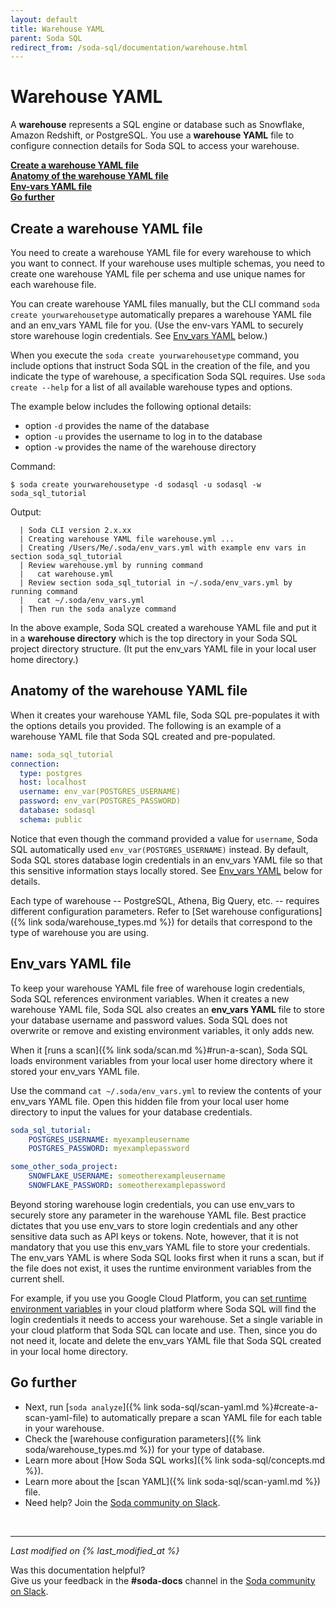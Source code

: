 ```yaml
---
layout: default
title: Warehouse YAML
parent: Soda SQL
redirect_from: /soda-sql/documentation/warehouse.html
---
```


# Warehouse YAML

A **warehouse** represents a SQL engine or database such as Snowflake, Amazon Redshift, or PostgreSQL. You use a **warehouse YAML** file to configure connection details for Soda SQL to access your warehouse.

**[Create a warehouse YAML file](#create-a-warehouse-yaml-file)<br />
[Anatomy of the warehouse YAML file](#anatomy-of-the-warehouse-yaml-file)<br />
[Env-vars YAML file](#env_vars-yaml-file)<br />
[Go further](#go-further)<br />**


## Create a warehouse YAML file

You need to create a warehouse YAML file for every warehouse to which you want to connect. If your warehouse uses multiple schemas, you need to create one warehouse YAML file per schema and use unique names for each warehouse file.

You can create warehouse YAML files manually, but the CLI command `soda create yourwarehousetype` automatically prepares a warehouse YAML file and an env_vars YAML file for you. (Use the env-vars YAML to securely store warehouse login credentials. See [Env_vars YAML](#env_vars-yaml) below.)

When you execute the `soda create yourwarehousetype` command, you include options that instruct Soda SQL in the creation of the file, and you indicate the type of warehouse, a specification Soda SQL requires. Use `soda create --help` for a list of all available warehouse types and options.

The example below includes the following optional details:
* option `-d` provides the name of the database
* option `-u` provides the username to log in to the database
* option `-w` provides the name of the warehouse directory


Command:
```shell
$ soda create yourwarehousetype -d sodasql -u sodasql -w soda_sql_tutorial
```
Output:
```shell
  | Soda CLI version 2.x.xx
  | Creating warehouse YAML file warehouse.yml ...
  | Creating /Users/Me/.soda/env_vars.yml with example env vars in section soda_sql_tutorial
  | Review warehouse.yml by running command
  |   cat warehouse.yml
  | Review section soda_sql_tutorial in ~/.soda/env_vars.yml by running command
  |   cat ~/.soda/env_vars.yml
  | Then run the soda analyze command
```

In the above example, Soda SQL created a warehouse YAML file and put it in a **warehouse directory** which is the top directory in your Soda SQL project directory structure. (It put the env_vars YAML file in your local user home directory.)


## Anatomy of the warehouse YAML file

When it creates your warehouse YAML file, Soda SQL pre-populates it with the options details you provided. The following is an example of a warehouse YAML file that Soda SQL created and pre-populated.

```yaml
name: soda_sql_tutorial
connection:
  type: postgres
  host: localhost
  username: env_var(POSTGRES_USERNAME)
  password: env_var(POSTGRES_PASSWORD)
  database: sodasql
  schema: public
```

Notice that even though the command provided a value for `username`, Soda SQL automatically used `env_var(POSTGRES_USERNAME)` instead. By default, Soda SQL stores database login credentials in an env_vars YAML file so that this sensitive information stays locally stored. See [Env_vars YAML](#env_vars-yaml) below for details.

Each type of warehouse -- PostgreSQL, Athena, Big Query, etc. -- requires different configuration parameters. Refer to [Set warehouse configurations]({% link soda/warehouse_types.md %}) for details that correspond to the type of warehouse you are using.


## Env_vars YAML file

To keep your warehouse YAML file free of warehouse login credentials, Soda SQL references environment variables. When it creates a new warehouse YAML file, Soda SQL also creates an **env_vars YAML** file to store your database username and password values. Soda SQL does not overwrite or remove and existing environment variables, it only adds new.

When it [runs a scan]({% link soda/scan.md %}#run-a-scan), Soda SQL loads environment variables from your local user home directory where it stored your env_vars YAML file. 

Use the command `cat ~/.soda/env_vars.yml` to review the contents of your env_vars YAML file. Open this hidden file from your local user home directory to input the values for your database credentials.

```yaml
soda_sql_tutorial:
    POSTGRES_USERNAME: myexampleusername
    POSTGRES_PASSWORD: myexamplepassword

some_other_soda_project:
    SNOWFLAKE_USERNAME: someotherexampleusername
    SNOWFLAKE_PASSWORD: someotherexamplepassword
```

Beyond storing warehouse login credentials, you can use env_vars to securely store any parameter in the warehouse YAML file. Best practice dictates that you use env_vars to store login credentials and any other sensitive data such as API keys or tokens. Note, however, that it is not mandatory that you use this env_vars YAML file to store your credentials. The env_vars YAML is where Soda SQL looks first when it runs a scan, but if the file does not exist, it uses the runtime environment variables from the current shell. 

For example, if you use you Google Cloud Platform, you can [set runtime environment variables](https://cloud.google.com/functions/docs/env-var) in your cloud platform where Soda SQL will find the login credentials it needs to access your warehouse. Set a single variable in your cloud platform that Soda SQL can locate and use. Then, since you do not need it, locate and delete the env_vars YAML file that Soda SQL created in your local home directory.

## Go further

* Next, run [`soda analyze`]({% link soda-sql/scan-yaml.md %}#create-a-scan-yaml-file) to automatically prepare a scan YAML file for each table in your warehouse.
* Check the [warehouse configuration parameters]({% link soda/warehouse_types.md %}) for your type of database.
* Learn more about [How Soda SQL works]({% link soda-sql/concepts.md %}).
* Learn more about the [scan YAML]({% link soda-sql/scan-yaml.md %}) file.
* Need help? Join the <a href="http://community.soda.io/slack" target="_blank"> Soda community on Slack</a>.

<br />

---
*Last modified on {% last_modified_at %}*

Was this documentation helpful? <br /> Give us your feedback in the **#soda-docs** channel in the <a href="http://community.soda.io/slack" target="_blank"> Soda community on Slack</a>.